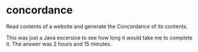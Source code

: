 # concordance
Read contents of a website and generate the Concordance of its contents.

This was just a Java excersice to see how long it would take me to complete it.
The answer was 2 hours and 15 minutes.
